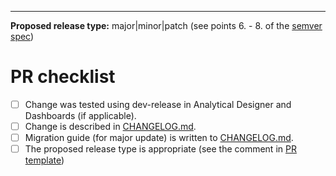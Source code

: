<!--

Description of changes (if multi-commit, short global summary & context;
if single-commit, feel free to leave empty).

-->

---

<!--
 Choose one of the three release types this change will be released as.
 When a change MUST be major:
 * backwards incompatible change in functionality - this includes:
   * removing/changing the order of parameters in a public function
   * removing/renaming a public module
 * backwards incompatible change in TypeScript types - this includes:
   * changing a type of a function parameters/return type to an incompatible type (e.g. number to string; number to number | string is fine)
 * major upgrade of ANY dependency
 * minor upgrade of typescript
 * changes in build logic that could make the output incompatible
 -->

**Proposed release type:** major|minor|patch (see points 6. - 8. of the [semver spec](https://semver.org/#semantic-versioning-specification-semver))

# PR checklist

- [ ] Change was tested using dev-release in Analytical Designer and Dashboards (if applicable).
- [ ] Change is described in [CHANGELOG.md](../blob/master/CHANGELOG.md).
- [ ] Migration guide (for major update) is written to [CHANGELOG.md](../blob/master/CHANGELOG.md).
- [ ] The proposed release type is appropriate (see the comment in [PR template](../blob/master/.github/pull_request_template.md))
